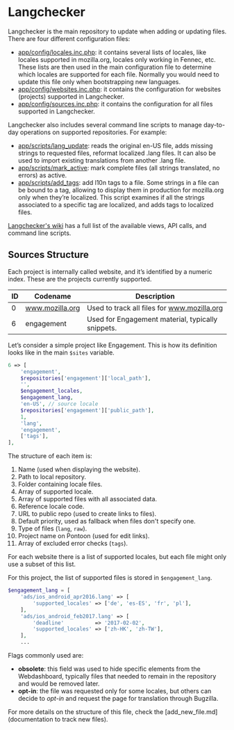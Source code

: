 # Langchecker

Langchecker is the main repository to update when adding or updating files. There are four different configuration files:
* [app/config/locales.inc.php](https://github.com/mozilla-l10n/langchecker/blob/master/app/config/locales.inc.php): it contains several lists of locales, like locales supported in mozilla.org, locales only working in Fennec, etc. These lists are then used in the main configuration file to determine which locales are supported for each file. Normally you would need to update this file only when bootstrapping new languages.
* [app/config/websites.inc.php](https://github.com/mozilla-l10n/langchecker/blob/master/app/config/websites.inc.php): it contains the configuration for websites (projects) supported in Langchecker.
* [app/config/sources.inc.php](https://github.com/mozilla-l10n/langchecker/blob/master/app/config/sources.inc.php): it contains the configuration for all files supported in Langchecker.

Langchecker also includes several command line scripts to manage day-to-day operations on supported repositories. For example:
* [app/scripts/lang_update](https://github.com/mozilla-l10n/langchecker/blob/master/app/scripts/lang_update): reads the original en-US file, adds missing strings to requested files, reformat localized .lang files. It can also be used to import existing translations from another .lang file.
* [app/scripts/mark_active](https://github.com/mozilla-l10n/langchecker/blob/master/app/scripts/mark_active): mark complete files (all strings translated, no errors) as active.
* [app/scripts/add_tags](https://github.com/mozilla-l10n/langchecker/blob/master/app/scripts/add_tags): add l10n tags to a file. Some strings in a file can be bound to a tag, allowing to display them in production for mozilla.org only when they’re localized. This script examines if all the strings associated to a specific tag are localized, and adds tags to localized files.

[Langchecker's wiki](https://github.com/mozilla-l10n/langchecker/wiki) has a full list of the available views, API calls, and command line scripts.

## Sources Structure

Each project is internally called website, and it’s identified by a numeric index. These are the projects currently supported.

| ID | Codename | Description |
| --- | --- | --- |
| 0 | www.mozilla.org | Used to track all files for www.mozilla.org |
| 6 | engagement | Used for Engagement material, typically snippets. |

Let’s consider a simple project like Engagement. This is how its definition looks like in the main `$sites` variable.

```PHP
6 => [
    'engagement',
    $repositories['engagement']['local_path'],
    '',
    $engagement_locales,
    $engagement_lang,
    'en-US', // source locale
    $repositories['engagement']['public_path'],
    1,
    'lang',
    'engagement',
    ['tags'],
],
```

The structure of each item is:

1. Name (used when displaying the website).
2. Path to local repository.
3. Folder containing locale files.
4. Array of supported locale.
5. Array of supported files with all associated data.
6. Reference locale code.
7. URL to public repo (used to create links to files).
8. Default priority, used as fallback when files don't specify one.
9. Type of files (`lang`, `raw`).
10. Project name on Pontoon (used for edit links).
11. Array of excluded error checks (`tags`).

For each website there is a list of supported locales, but each file might only use a subset of this list.

For this project, the list of supported files is stored in `$engagement_lang`.

```PHP
$engagement_lang = [
    'ads/ios_android_apr2016.lang' => [
        'supported_locales' => ['de', 'es-ES', 'fr', 'pl'],
    ],
    'ads/ios_android_feb2017.lang' => [
        'deadline'          => '2017-02-02',
        'supported_locales' => ['zh-HK', 'zh-TW'],
    ],
    ...
```

Flags commonly used are:
* **obsolete**: this field was used to hide specific elements from the Webdashboard, typically files that needed to remain in the repository and would be removed later.
* **opt-in**: the file was requested only for some locales, but others can decide to *opt-in* and request the page for translation through Bugzilla.

For more details on the structure of this file, check the [add_new_file.md](documentation to track new files).
